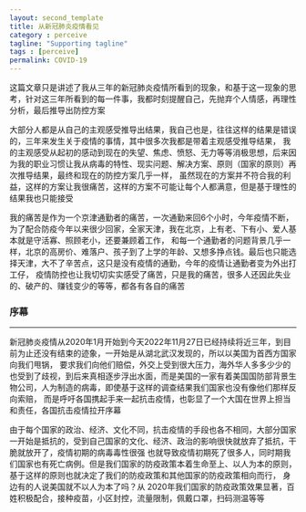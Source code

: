 ```yaml
---
layout: second_template
title: 从新冠肺炎疫情看见
category : perceive
tagline: "Supporting tagline"
tags : [perceive]
permalink: COVID-19
---
```


这篇文章只是讲述了我从三年的新冠肺炎疫情所看到的现象，和基于这一现象的思考，针对这三年所看到的每一件事，我都时刻提醒自己，先抛弃个人情感，再理性分析，最后推导出防控方案

大部分人都是从自己的主观感受推导出结果，我自己也是，往往这样的结果是错误的，三年来发生关于疫情的事情，其中很多次我都是带着主观感受推导结果，
我的主观感受从起初的感动到现在的失望、焦虑、愤怒、无力等等消极思想，后来因为我的职业习惯让我从病毒的特性、现实问题、解决方案、原则（国家的原则）再次推导结果，最终和现在的防控方案几乎一样，
虽然现在的方案并不符合我的利益，这样的方案让我很痛苦，这样的方案不可能让每个人都满意，但是基于理性的结果我也只能接受

我的痛苦是作为一个京津通勤者的痛苦，一次通勤来回6个小时，今年疫情不断，为了配合防疫今年以来很少回家，全家天津，我在北京，上有老、下有小、爱人基本就是守活寡、照顾老小，还要兼顾着工作，
和每一个通勤者的问题背景几乎一样，北京的高房价、难落户、孩子到了上学的年龄、又想多挣点钱。最后也只能选择天津，大不了辛苦点，这只是没有疫情的通勤，今年的疫情让通勤者变为外出打工仔，
疫情防控也让我切切实实感受了痛苦，只是我的痛苦，很多人还因此失业的、破产的、赚钱变少的等等，都各有各自的痛苦

### 序幕
--------------------------------------------------

新冠肺炎疫情从2020年1月开始到今天2022年11月27日已经持续将近三年，到目前为止还没有结束的迹象，一开始是从湖北武汉发现的，所以以美国为首西方国家向我们甩锅，
要求我们向他们赔偿，外交上受到很大压力，海外华人多多少少的也受到了歧视，到后来真相逐步浮出水面，而是美国的一家有着美国国防部背景生物公司，人为制造的病毒，即使基于这样的调查结果我们国家也没有像他们那样反向索赔，
而是呼吁各国携起手来一起抗击疫情，也彰显了一个大国在世界上担当和责任，各国抗击疫情拉开序幕

由于每个国家的政治、经济、文化不同，抗击疫情的手段也各不相同，大部分国家一开始是抵抗的，受到自己国家的文化、经济、政治的影响很快就放弃了抵抗，干脆就放开了，疫情初期的病毒毒性很强
也就导致疫情初期死了很多人，同时期我们国家也有死亡病例。但是我们国家的防疫政策本着生命至上、以人为本的原则，基于这样的原则也就决定了我们的防疫政策和其他国家的防疫政策相向而行，
身边有的人说美国就不以人为本了吗？从
 2020年我们国家的防疫政策效果显著，百姓积极配合，接种疫苗，小区封控，流量限制，佩戴口罩，扫码测温等等